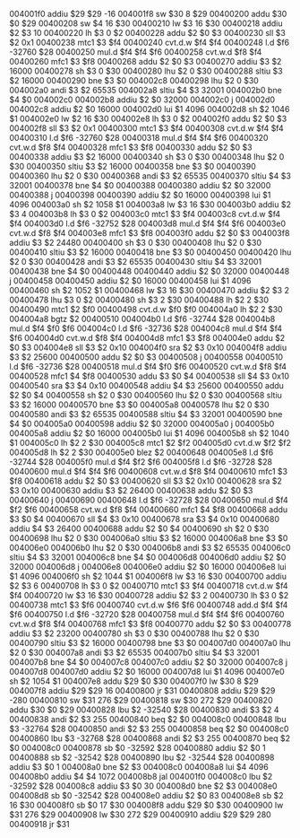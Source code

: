 004001f0 addiu $29 $29 -16
004001f8 sw $30 8 $29 
00400200 addu $30 $0 $29
00400208 sw $4 16 $30 
00400210 lw $3 16 $30 
00400218 addiu $2 $3 10
00400220 lh $3 0 $2 
00400228 addu $2 $0 $3
00400230 sll $3 $2 0x1
00400238 mtc1 $3 $f4
00400240 cvt.d.w $f4 $f4
00400248 l.d $f6 -32760 $28 
00400250 mul.d $f4 $f4 $f6
00400258 cvt.w.d $f8 $f4
00400260 mfc1 $3 $f8
00400268 addu $2 $0 $3
00400270 addiu $3 $2 16000
00400278 sh $3 0 $30 
00400280 lhu $2 0 $30 
00400288 sltiu $3 $2 16000
00400290 bne $3 $0 004002c8
00400298 lhu $2 0 $30 
004002a0 andi $3 $2 65535
004002a8 sltiu $4 $3 32001
004002b0 bne $4 $0 004002c0
004002b8 addiu $2 $0 32000
004002c0 j 004002d0
004002c8 addiu $2 $0 16000
004002d0 lui $1 4096
004002d8 sh $2 1046 $1 
004002e0 lw $2 16 $30 
004002e8 lh $3 0 $2 
004002f0 addu $2 $0 $3
004002f8 sll $3 $2 0x1
00400300 mtc1 $3 $f4
00400308 cvt.d.w $f4 $f4
00400310 l.d $f6 -32760 $28 
00400318 mul.d $f4 $f4 $f6
00400320 cvt.w.d $f8 $f4
00400328 mfc1 $3 $f8
00400330 addu $2 $0 $3
00400338 addiu $3 $2 16000
00400340 sh $3 0 $30 
00400348 lhu $2 0 $30 
00400350 sltiu $3 $2 16000
00400358 bne $3 $0 00400390
00400360 lhu $2 0 $30 
00400368 andi $3 $2 65535
00400370 sltiu $4 $3 32001
00400378 bne $4 $0 00400388
00400380 addiu $2 $0 32000
00400388 j 00400398
00400390 addiu $2 $0 16000
00400398 lui $1 4096
004003a0 sh $2 1058 $1 
004003a8 lw $3 16 $30 
004003b0 addiu $2 $3 4
004003b8 lh $3 0 $2 
004003c0 mtc1 $3 $f4
004003c8 cvt.d.w $f4 $f4
004003d0 l.d $f6 -32752 $28 
004003d8 mul.d $f4 $f4 $f6
004003e0 cvt.w.d $f8 $f4
004003e8 mfc1 $3 $f8
004003f0 addu $2 $0 $3
004003f8 addiu $3 $2 24480
00400400 sh $3 0 $30 
00400408 lhu $2 0 $30 
00400410 sltiu $3 $2 16000
00400418 bne $3 $0 00400450
00400420 lhu $2 0 $30 
00400428 andi $3 $2 65535
00400430 sltiu $4 $3 32001
00400438 bne $4 $0 00400448
00400440 addiu $2 $0 32000
00400448 j 00400458
00400450 addiu $2 $0 16000
00400458 lui $1 4096
00400460 sh $2 1052 $1 
00400468 lw $3 16 $30 
00400470 addiu $2 $3 2
00400478 lhu $3 0 $2 
00400480 sh $3 2 $30 
00400488 lh $2 2 $30 
00400490 mtc1 $2 $f0
00400498 cvt.d.w $f0 $f0
004004a0 lh $2 2 $30 
004004a8 bgtz $2 00400510
004004b0 l.d $f6 -32744 $28 
004004b8 mul.d $f4 $f0 $f6
004004c0 l.d $f6 -32736 $28 
004004c8 mul.d $f4 $f4 $f6
004004d0 cvt.w.d $f8 $f4
004004d8 mfc1 $3 $f8
004004e0 addu $2 $0 $3
004004e8 sll $3 $2 0x10
004004f0 sra $2 $3 0x10
004004f8 addiu $3 $2 25600
00400500 addu $2 $0 $3
00400508 j 00400558
00400510 l.d $f6 -32736 $28 
00400518 mul.d $f4 $f0 $f6
00400520 cvt.w.d $f8 $f4
00400528 mfc1 $4 $f8
00400530 addu $3 $0 $4
00400538 sll $4 $3 0x10
00400540 sra $3 $4 0x10
00400548 addiu $4 $3 25600
00400550 addu $2 $0 $4
00400558 sh $2 0 $30 
00400560 lhu $2 0 $30 
00400568 sltiu $3 $2 16000
00400570 bne $3 $0 004005a8
00400578 lhu $2 0 $30 
00400580 andi $3 $2 65535
00400588 sltiu $4 $3 32001
00400590 bne $4 $0 004005a0
00400598 addiu $2 $0 32000
004005a0 j 004005b0
004005a8 addiu $2 $0 16000
004005b0 lui $1 4096
004005b8 sh $2 1040 $1 
004005c0 lh $2 2 $30 
004005c8 mtc1 $2 $f2
004005d0 cvt.d.w $f2 $f2
004005d8 lh $2 2 $30 
004005e0 blez $2 00400648
004005e8 l.d $f6 -32744 $28 
004005f0 mul.d $f4 $f2 $f6
004005f8 l.d $f6 -32728 $28 
00400600 mul.d $f4 $f4 $f6
00400608 cvt.w.d $f8 $f4
00400610 mfc1 $3 $f8
00400618 addu $2 $0 $3
00400620 sll $3 $2 0x10
00400628 sra $2 $3 0x10
00400630 addiu $3 $2 26400
00400638 addu $2 $0 $3
00400640 j 00400690
00400648 l.d $f6 -32728 $28 
00400650 mul.d $f4 $f2 $f6
00400658 cvt.w.d $f8 $f4
00400660 mfc1 $4 $f8
00400668 addu $3 $0 $4
00400670 sll $4 $3 0x10
00400678 sra $3 $4 0x10
00400680 addiu $4 $3 26400
00400688 addu $2 $0 $4
00400690 sh $2 0 $30 
00400698 lhu $2 0 $30 
004006a0 sltiu $3 $2 16000
004006a8 bne $3 $0 004006e0
004006b0 lhu $2 0 $30 
004006b8 andi $3 $2 65535
004006c0 sltiu $4 $3 32001
004006c8 bne $4 $0 004006d8
004006d0 addiu $2 $0 32000
004006d8 j 004006e8
004006e0 addiu $2 $0 16000
004006e8 lui $1 4096
004006f0 sh $2 1044 $1 
004006f8 lw $3 16 $30 
00400700 addiu $2 $3 6
00400708 lh $3 0 $2 
00400710 mtc1 $3 $f4
00400718 cvt.d.w $f4 $f4
00400720 lw $3 16 $30 
00400728 addiu $2 $3 2
00400730 lh $3 0 $2 
00400738 mtc1 $3 $f6
00400740 cvt.d.w $f6 $f6
00400748 add.d $f4 $f4 $f6
00400750 l.d $f6 -32720 $28 
00400758 mul.d $f4 $f4 $f6
00400760 cvt.w.d $f8 $f4
00400768 mfc1 $3 $f8
00400770 addu $2 $0 $3
00400778 addiu $3 $2 23200
00400780 sh $3 0 $30 
00400788 lhu $2 0 $30 
00400790 sltiu $3 $2 16000
00400798 bne $3 $0 004007d0
004007a0 lhu $2 0 $30 
004007a8 andi $3 $2 65535
004007b0 sltiu $4 $3 32001
004007b8 bne $4 $0 004007c8
004007c0 addiu $2 $0 32000
004007c8 j 004007d8
004007d0 addiu $2 $0 16000
004007d8 lui $1 4096
004007e0 sh $2 1054 $1 
004007e8 addu $29 $0 $30
004007f0 lw $30 8 $29 
004007f8 addiu $29 $29 16
00400800 jr $31
00400808 addiu $29 $29 -280
00400810 sw $31 276 $29 
00400818 sw $30 272 $29 
00400820 addu $30 $0 $29
00400828 lbu $2 -32540 $28 
00400830 andi $3 $2 4
00400838 andi $2 $3 255
00400840 beq $2 $0 004008c0
00400848 lbu $3 -32764 $28 
00400850 andi $2 $3 255
00400858 beq $2 $0 004008c0
00400860 lbu $3 -32768 $28 
00400868 andi $2 $3 255
00400870 beq $2 $0 004008c0
00400878 sb $0 -32592 $28 
00400880 addiu $2 $0 1
00400888 sb $2 -32542 $28 
00400890 lbu $2 -32544 $28 
00400898 addiu $3 $0 1
004008a0 bne $2 $3 004008c0
004008a8 lui $4 4096
004008b0 addiu $4 $4 1072
004008b8 jal 004001f0
004008c0 lbu $2 -32592 $28 
004008c8 addiu $3 $0 30
004008d0 bne $2 $3 004008e0
004008d8 sb $0 -32542 $28 
004008e0 addiu $2 $0 83
004008e8 sb $2 16 $30 
004008f0 sb $0 17 $30 
004008f8 addu $29 $0 $30
00400900 lw $31 276 $29 
00400908 lw $30 272 $29 
00400910 addiu $29 $29 280
00400918 jr $31
